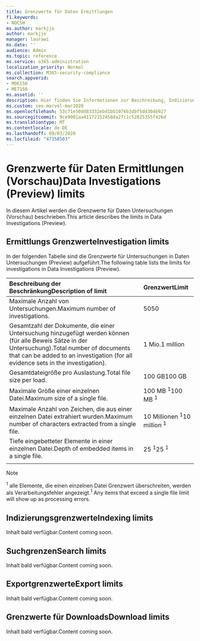 ```yaml
---
title: Grenzwerte für Daten Ermittlungen
f1.keywords:
- NOCSH
ms.author: markjjo
author: markjjo
manager: laurawi
ms.date: ''
audience: Admin
ms.topic: reference
ms.service: o365-administration
localization_priority: Normal
ms.collection: M365-security-compliance
search.appverid:
- MOE150
- MET150
ms.assetid: ''
description: Hier finden Sie Informationen zur Beschreibung, Indizierung, Suche, Export und Downloadbegrenzungen in Data Investigations (Preview).
ms.custom: seo-marvel-mar2020
ms.openlocfilehash: 53c71e50dd83332ebd1bb1076b3dbf5dd304b927
ms.sourcegitcommit: 9ce9001aa41172152458da27c1c52825355f426d
ms.translationtype: MT
ms.contentlocale: de-DE
ms.lasthandoff: 09/03/2020
ms.locfileid: "47358503"
---
```

# <a name="data-investigations-preview-limits"></a><span data-ttu-id="59f0c-103">Grenzwerte für Daten Ermittlungen (Vorschau)</span><span class="sxs-lookup"><span data-stu-id="59f0c-103">Data Investigations (Preview) limits</span></span>

<span data-ttu-id="59f0c-104">In diesem Artikel werden die Grenzwerte für Daten Untersuchungen (Vorschau) beschrieben.</span><span class="sxs-lookup"><span data-stu-id="59f0c-104">This article describes the limits in Data Investigations (Preview).</span></span>

## <a name="investigation-limits"></a><span data-ttu-id="59f0c-105">Ermittlungs Grenzwerte</span><span class="sxs-lookup"><span data-stu-id="59f0c-105">Investigation limits</span></span>

<span data-ttu-id="59f0c-106">In der folgenden Tabelle sind die Grenzwerte für Untersuchungen in Daten Untersuchungen (Preview) aufgeführt.</span><span class="sxs-lookup"><span data-stu-id="59f0c-106">The following table lists the limits for investigations in Data Investigations (Preview).</span></span> 
    
  |<span data-ttu-id="59f0c-107">**Beschreibung der Beschränkung**</span><span class="sxs-lookup"><span data-stu-id="59f0c-107">**Description of limit**</span></span>|<span data-ttu-id="59f0c-108">**Grenzwert**</span><span class="sxs-lookup"><span data-stu-id="59f0c-108">**Limit**</span></span>|
  |:-----|:-----|
  |<span data-ttu-id="59f0c-109">Maximale Anzahl von Untersuchungen.</span><span class="sxs-lookup"><span data-stu-id="59f0c-109">Maximum number of investigations.</span></span>  <br/> |<span data-ttu-id="59f0c-110">50</span><span class="sxs-lookup"><span data-stu-id="59f0c-110">50</span></span>  <br/> |
  |<span data-ttu-id="59f0c-111">Gesamtzahl der Dokumente, die einer Untersuchung hinzugefügt werden können (für alle Beweis Sätze in der Untersuchung).</span><span class="sxs-lookup"><span data-stu-id="59f0c-111">Total number of documents that can be added to an investigation (for all evidence sets in the investigation).</span></span>  <br/> |<span data-ttu-id="59f0c-112">1 Mio.</span><span class="sxs-lookup"><span data-stu-id="59f0c-112">1 million</span></span>  <br/> |
  |<span data-ttu-id="59f0c-113">Gesamtdateigröße pro Auslastung.</span><span class="sxs-lookup"><span data-stu-id="59f0c-113">Total file size per load.</span></span>  <br/> |<span data-ttu-id="59f0c-114">100 GB</span><span class="sxs-lookup"><span data-stu-id="59f0c-114">100 GB</span></span>  <br/> |
  |<span data-ttu-id="59f0c-115">Maximale Größe einer einzelnen Datei.</span><span class="sxs-lookup"><span data-stu-id="59f0c-115">Maximum size of a single file.</span></span>   <br/> |<span data-ttu-id="59f0c-116">100 MB <sup>1</sup></span><span class="sxs-lookup"><span data-stu-id="59f0c-116">100 MB <sup>1</sup></span></span> <br/> |
  |<span data-ttu-id="59f0c-117">Maximale Anzahl von Zeichen, die aus einer einzelnen Datei extrahiert wurden.</span><span class="sxs-lookup"><span data-stu-id="59f0c-117">Maximum number of characters extracted from a single file.</span></span>  <br/> |<span data-ttu-id="59f0c-118">10 Millionen <sup>1</sup></span><span class="sxs-lookup"><span data-stu-id="59f0c-118">10 million <sup>1</sup></span></span> <br/> |
  |<span data-ttu-id="59f0c-119">Tiefe eingebetteter Elemente in einer einzelnen Datei.</span><span class="sxs-lookup"><span data-stu-id="59f0c-119">Depth of embedded items in a single file.</span></span>  <br/> |<span data-ttu-id="59f0c-120">25 <sup>1</sup></span><span class="sxs-lookup"><span data-stu-id="59f0c-120">25 <sup>1</sup></span></span> <br/> |
|||
> [!NOTE]
><span data-ttu-id="59f0c-121"><sup>1</sup>  alle Elemente, die einen einzelnen Datei Grenzwert überschreiten, werden als Verarbeitungsfehler angezeigt.</span><span class="sxs-lookup"><span data-stu-id="59f0c-121"><sup>1</sup>  Any items that exceed a single file limit will show up as processing errors.</span></span>

## <a name="indexing-limits"></a><span data-ttu-id="59f0c-122">Indizierungsgrenzwerte</span><span class="sxs-lookup"><span data-stu-id="59f0c-122">Indexing limits</span></span>

<span data-ttu-id="59f0c-123">Inhalt bald verfügbar.</span><span class="sxs-lookup"><span data-stu-id="59f0c-123">Content coming soon.</span></span>

## <a name="search-limits"></a><span data-ttu-id="59f0c-124">Suchgrenzen</span><span class="sxs-lookup"><span data-stu-id="59f0c-124">Search limits</span></span>

<span data-ttu-id="59f0c-125">Inhalt bald verfügbar.</span><span class="sxs-lookup"><span data-stu-id="59f0c-125">Content coming soon.</span></span>

## <a name="export-limits"></a><span data-ttu-id="59f0c-126">Exportgrenzwerte</span><span class="sxs-lookup"><span data-stu-id="59f0c-126">Export limits</span></span>

<span data-ttu-id="59f0c-127">Inhalt bald verfügbar.</span><span class="sxs-lookup"><span data-stu-id="59f0c-127">Content coming soon.</span></span>

## <a name="download-limits"></a><span data-ttu-id="59f0c-128">Grenzwerte für Downloads</span><span class="sxs-lookup"><span data-stu-id="59f0c-128">Download limits</span></span>

<span data-ttu-id="59f0c-129">Inhalt bald verfügbar.</span><span class="sxs-lookup"><span data-stu-id="59f0c-129">Content coming soon.</span></span>

